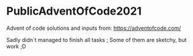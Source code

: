 # PublicAdventOfCode2021

Advent of code solutions and inputs from: https://adventofcode.com/

Sadly didn`t managed to finish all tasks ; Some of them are sketchy, but work ;D
